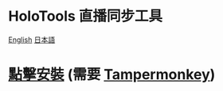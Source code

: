 # HoloTools 直播同步工具
[English](https://github.com/XingYanTW/HoloTools-Stream-Sync/blob/main/README.md) [日本語](https://github.com/XingYanTW/HoloTools-Stream-Sync/blob/main/README_JP.md)

# [點擊安裝](https://raw.githubusercontent.com/XingYanTW/HoloTools-Stream-Sync/main/HoloTools_Stream_Sync.user.js) (需要 [Tampermonkey](https://chrome.google.com/webstore/detail/tampermonkey/dhdgffkkebhmkfjojejmpbldmpobfkfo))
